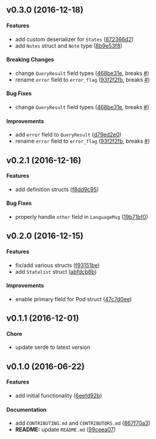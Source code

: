 <a name="v0.3.0"></a>
## v0.3.0 (2016-12-18)


#### Features

*   add custom deserializer for `States` ([872366d2](https://github.com/indiv0/wolfram-alpha-rs/commit/872366d2e3468d3555c04b3a0b87971faccee8bf))
*   add `Notes` struct and `Note` type ([8b9e53f8](https://github.com/indiv0/wolfram-alpha-rs/commit/8b9e53f8309fafc63efd564e2b363ac151468e46))

#### Breaking Changes

*   change `QueryResult` field types ([468be31e](https://github.com/indiv0/wolfram-alpha-rs/commit/468be31e34fd1c531190e2954670dfb314c12388), breaks [#](https://github.com/indiv0/wolfram-alpha-rs/issues/))
*   rename `error` field to `error_flag` ([93f2f2fb](https://github.com/indiv0/wolfram-alpha-rs/commit/93f2f2fb59b53286fe292ab2167b4b45d3f905d3), breaks [#](https://github.com/indiv0/wolfram-alpha-rs/issues/))

#### Bug Fixes

*   change `QueryResult` field types ([468be31e](https://github.com/indiv0/wolfram-alpha-rs/commit/468be31e34fd1c531190e2954670dfb314c12388), breaks [#](https://github.com/indiv0/wolfram-alpha-rs/issues/))

#### Improvements

*   add `error` field to `QueryResult` ([d79ed2e0](https://github.com/indiv0/wolfram-alpha-rs/commit/d79ed2e06f1863073cf804ef4d243c1f8e5e8b22))
*   rename `error` field to `error_flag` ([93f2f2fb](https://github.com/indiv0/wolfram-alpha-rs/commit/93f2f2fb59b53286fe292ab2167b4b45d3f905d3), breaks [#](https://github.com/indiv0/wolfram-alpha-rs/issues/))



<a name="v0.2.1"></a>
## v0.2.1 (2016-12-16)


#### Features

*   add definition structs ([f8dd9c95](https://github.com/indiv0/wolfram-alpha-rs/commit/f8dd9c95c7249067f5c3af8bc098a35adac204e6))

#### Bug Fixes

*   properly handle `other` field in `LanguageMsg` ([19b71bf0](https://github.com/indiv0/wolfram-alpha-rs/commit/19b71bf086bce879b3151bbbc425921072b37950))



<a name="v0.2.0"></a>
## v0.2.0 (2016-12-15)


#### Features

*   fix/add various structs ([f93151be](https://github.com/indiv0/wolfram-alpha-rs/commit/f93151bebf62d716436cddb5e0ae3c32c8099288))
*   add `Statelist` struct ([abfdcb8b](https://github.com/indiv0/wolfram-alpha-rs/commit/abfdcb8b9bf1713295f4fcdde5eddf3ad5eeff36))

#### Improvements

*   enable primary field for Pod struct ([47c7d0ee](https://github.com/indiv0/wolfram-alpha-rs/commit/47c7d0ee08c4f90b0f5f9e20b8bbb97552db7855))



<a name="v0.1.1"></a>
## v0.1.1 (2016-12-01)

#### Chore

*   update serde to latest version



<a name="v0.1.0"></a>
## v0.1.0 (2016-06-22)


#### Features

*   add initial functionality ([6eefd92b](https://github.com/indiv0/wolfram-alpha-rs/commit/6eefd92b365c9196a93fc87c67fda4f1be8a5085))

#### Documentation

*   add `CONTRIBUTING.md` and `CONTRIBUTORS.md` ([867f70a3](https://github.com/indiv0/wolfram-alpha-rs/commit/867f70a3891cdf5c410a794afef912ff853fd861))
* **README:**  update `README.md` ([99ceea07](https://github.com/indiv0/wolfram-alpha-rs/commit/99ceea07beb3d8718ff62fdf45fb704e1988ac58))
